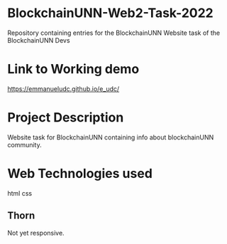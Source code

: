 # BlockchainUNN-Web2-Task-2022
Repository containing entries for the BlockchainUNN Website task of the BlockchainUNN Devs 

# Link to Working demo
https://emmanueludc.github.io/e_udc/

# Project Description
Website task for BlockchainUNN containing info about blockchainUNN community.

# Web Technologies used
html
css

## Thorn
Not yet responsive.
